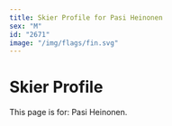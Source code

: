 ```yaml
---
title: Skier Profile for Pasi Heinonen
sex: "M"
id: "2671"
image: "/img/flags/fin.svg" 
---
```


# Skier Profile

This page is for: Pasi Heinonen.
    